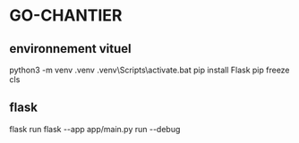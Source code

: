 # GO-CHANTIER

## environnement vituel
python3 -m venv .venv
.venv\Scripts\activate.bat
pip install Flask
pip freeze
cls

## flask
flask run
flask --app app/main.py run --debug